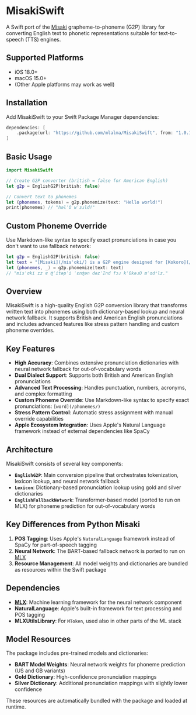 # MisakiSwift

A Swift port of the [Misaki](https://github.com/hexgrad/misaki) grapheme-to-phoneme (G2P) library for converting English text to phonetic representations suitable for text-to-speech (TTS) engines.

## Supported Platforms

- iOS 18.0+
- macOS 15.0+
- (Other Apple platforms may work as well)

## Installation

Add MisakiSwift to your Swift Package Manager dependencies:

```swift
dependencies: [
    .package(url: "https://github.com/mlalma/MisakiSwift", from: "1.0.1")
]
```

## Basic Usage

```swift
import MisakiSwift

// Create G2P converter (british = false for American English)
let g2p = EnglishG2P(british: false)

// Convert text to phonemes
let (phonemes, tokens) = g2p.phonemize(text: "Hello world!")
print(phonemes) // "həlˈO wˈɜɹld!"
```

## Custom Phoneme Override

Use Markdown-like syntax to specify exact pronunciations in case you don't want to use fallback network:

```swift
let g2p = EnglishG2P(british: false)
let text = "[Misaki](/misˈɑki/) is a G2P engine designed for [Kokoro](/kˈOkəɹO/) models."
let (phonemes, _) = g2p.phonemize(text: text)
// "misˈɑki ɪz ɐ ʤˈitəpˈi ˈɛnʤən dəzˈInd fɔɹ kˈOkəɹO mˈɑdᵊlz."
```

## Overview

MisakiSwift is a high-quality English G2P conversion library that transforms written text into phonemes using both dictionary-based lookup and neural network fallback. It supports British and American English pronunciations and includes advanced features like stress pattern handling and custom phoneme overrides.

## Key Features

- **High Accuracy**: Combines extensive pronunciation dictionaries with neural network fallback for out-of-vocabulary words
- **Dual Dialect Support**: Supports both British and American English pronunciations
- **Advanced Text Processing**: Handles punctuation, numbers, acronyms, and complex formatting
- **Custom Phoneme Override**: Use Markdown-like syntax to specify exact pronunciations: `[word](/phonemes/)`
- **Stress Pattern Control**: Automatic stress assignment with manual override capabilities
- **Apple Ecosystem Integration**: Uses Apple's Natural Language framework instead of external dependencies like SpaCy

## Architecture

MisakiSwift consists of several key components:

- **`EnglishG2P`**: Main conversion pipeline that orchestrates tokenization, lexicon lookup, and neural network fallback
- **`Lexicon`**: Dictionary-based pronunciation lookup using gold and silver dictionaries
- **`EnglishFallbackNetwork`**: Transformer-based model (ported to run on MLX) for phoneme prediction for out-of-vocabulary words

## Key Differences from Python Misaki

1. **POS Tagging**: Uses Apple's `NaturalLanguage` framework instead of SpaCy for part-of-speech tagging
2. **Neural Network**: The BART-based fallback network is ported to run on [MLX](https://github.com/ml-explore/mlx-swift)
3. **Resource Management**: All model weights and dictionaries are bundled as resources within the Swift package

## Dependencies

- **[MLX](https://github.com/ml-explore/mlx-swift)**: Machine learning framework for the neural network component
- **NaturalLanguage**: Apple's built-in framework for text processing and POS tagging
- **MLXUtilsLibrary**: For `MToken`, used also in other parts of the ML stack

## Model Resources

The package includes pre-trained models and dictionaries:

- **BART Model Weights**: Neural network weights for phoneme prediction (US and GB variants)
- **Gold Dictionary**: High-confidence pronunciation mappings
- **Silver Dictionary**: Additional pronunciation mappings with slightly lower confidence

These resources are automatically bundled with the package and loaded at runtime.
